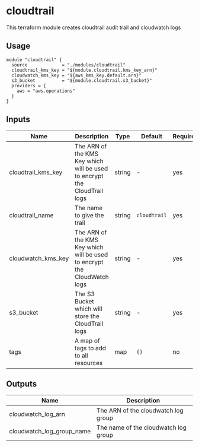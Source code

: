 # cloudtrail

This terraform module creates cloudtrail audit trail and cloudwatch logs

## Usage
```
module "cloudtrail" {
  source             = "./modules/cloudtrail"
  cloudtrail_kms_key = "${module.cloudtrail.kms_key_arn}"
  cloudwatch_kms_key = "${aws_kms_key.default.arn}"
  s3_bucket          = "${module.cloudtrail.s3_bucket}"
  providers = {
    aws = "aws.operations"
  }
}
```

## Inputs
Name | Description | Type | Default | Required
---- | ----------- | ---- | ------- | --------
cloudtrail_kms_key | The ARN of the KMS Key which will be used to encrypt the CloudTrail logs | string | - | yes
cloudtrail_name | The name to give the trail | string | `cloudtrail` | yes
cloudwatch_kms_key | The ARN of the KMS Key which will be used to encrypt the CloudWatch logs | string | - | yes
s3_bucket | The S3 Bucket which will store the CloudTrail logs | string | - | yes
tags | A map of tags to add to all resources | map | `{}` | no

## Outputs
Name | Description
---- | -----------
cloudwatch_log_arn | The ARN of the cloudwatch log group
cloudwatch_log_group_name | The name of the cloudwatch log group

